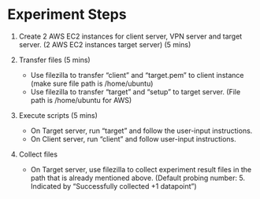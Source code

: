 # Experiment Steps

1. Create 2 AWS EC2 instances for client server, VPN server and target server. (2 AWS EC2 instances target server) (5 mins)


2. Transfer files (5 mins)
   - Use filezilla to transfer “client” and “target.pem” to client instance (make sure file path is /home/ubuntu)
   - Use filezilla to transfer “target” and “setup” to target server. (File path is /home/ubuntu for AWS)

3. Execute scripts (5 mins)
   - On Target server, run “target” and follow the user-input instructions.
   - On Client server, run “client” and follow user-input instructions.
  
4. Collect files
   - On Target server, use filezilla to collect experiment result files in the path that is already mentioned above. (Default probing number: 5. Indicated by “Successfully collected +1 datapoint”)
